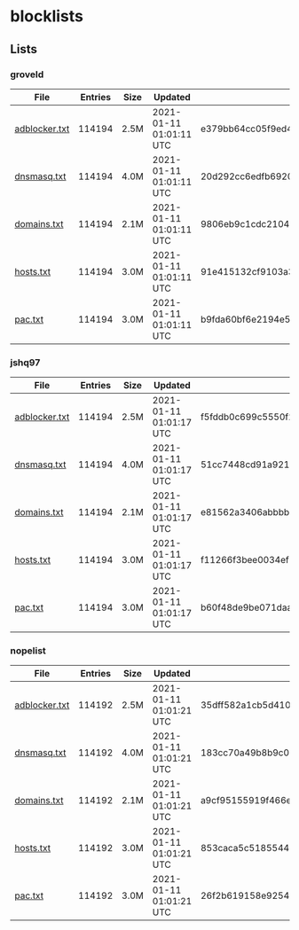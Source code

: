 # blocklists

## Lists

### groveld

|File|Entries|Size|Updated|Hash|
|-|-|-|-|-|
|[adblocker.txt](https://raw.githubusercontent.com/groveld/blocklists/lists/groveld/adblocker.txt)|114194|2.5M|2021-01-11 01:01:11 UTC|e379bb64cc05f9ed4d824d049f8d2a5293aceb85|
|[dnsmasq.txt](https://raw.githubusercontent.com/groveld/blocklists/lists/groveld/dnsmasq.txt)|114194|4.0M|2021-01-11 01:01:11 UTC|20d292cc6edfb69206c98ce6bfbd46c369a1e8a3|
|[domains.txt](https://raw.githubusercontent.com/groveld/blocklists/lists/groveld/domains.txt)|114194|2.1M|2021-01-11 01:01:11 UTC|9806eb9c1cdc2104de92546b375784dcdf92bf09|
|[hosts.txt](https://raw.githubusercontent.com/groveld/blocklists/lists/groveld/hosts.txt)|114194|3.0M|2021-01-11 01:01:11 UTC|91e415132cf9103a398445fcfbbdf207e074e744|
|[pac.txt](https://raw.githubusercontent.com/groveld/blocklists/lists/groveld/pac.txt)|114194|3.0M|2021-01-11 01:01:11 UTC|b9fda60bf6e2194e5fb17d6b2f44102b3d8014b3|

### jshq97

|File|Entries|Size|Updated|Hash|
|-|-|-|-|-|
|[adblocker.txt](https://raw.githubusercontent.com/groveld/blocklists/lists/jshq97/adblocker.txt)|114194|2.5M|2021-01-11 01:01:17 UTC|f5fddb0c699c5550f24291de06c9742789c1d2f0|
|[dnsmasq.txt](https://raw.githubusercontent.com/groveld/blocklists/lists/jshq97/dnsmasq.txt)|114194|4.0M|2021-01-11 01:01:17 UTC|51cc7448cd91a921103a1c64c5bc97b91e3ff0b2|
|[domains.txt](https://raw.githubusercontent.com/groveld/blocklists/lists/jshq97/domains.txt)|114194|2.1M|2021-01-11 01:01:17 UTC|e81562a3406abbbbdc8bbea4ec93e753448ca8f4|
|[hosts.txt](https://raw.githubusercontent.com/groveld/blocklists/lists/jshq97/hosts.txt)|114194|3.0M|2021-01-11 01:01:17 UTC|f11266f3bee0034ef5880aab96039b0959fe0319|
|[pac.txt](https://raw.githubusercontent.com/groveld/blocklists/lists/jshq97/pac.txt)|114194|3.0M|2021-01-11 01:01:17 UTC|b60f48de9be071daae3ba804517348f276afc01c|

### nopelist

|File|Entries|Size|Updated|Hash|
|-|-|-|-|-|
|[adblocker.txt](https://raw.githubusercontent.com/groveld/blocklists/lists/nopelist/adblocker.txt)|114192|2.5M|2021-01-11 01:01:21 UTC|35dff582a1cb5d41041e21e7536e7c9c634acb5b|
|[dnsmasq.txt](https://raw.githubusercontent.com/groveld/blocklists/lists/nopelist/dnsmasq.txt)|114192|4.0M|2021-01-11 01:01:21 UTC|183cc70a49b8b9c098548f8154bf8b1226f3b5b5|
|[domains.txt](https://raw.githubusercontent.com/groveld/blocklists/lists/nopelist/domains.txt)|114192|2.1M|2021-01-11 01:01:21 UTC|a9cf95155919f466eda18ab3398b73705ad9f7df|
|[hosts.txt](https://raw.githubusercontent.com/groveld/blocklists/lists/nopelist/hosts.txt)|114192|3.0M|2021-01-11 01:01:21 UTC|853caca5c5185544587e5ecfde044b3f6ca43657|
|[pac.txt](https://raw.githubusercontent.com/groveld/blocklists/lists/nopelist/pac.txt)|114192|3.0M|2021-01-11 01:01:21 UTC|26f2b619158e925498839b0e83e70d043d96aeb4|
